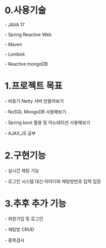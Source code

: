 <h1>0.사용기술</h1>
<P>- JAVA 17
<P>- Spring Reactive Web
<P>- Maven
<P>- Lombok
<P>- Reactive mongoDB

<h1>1.프로젝트 목표</h1>
<P>- 비동기 Netty 서버 만들어보기
<P>- NoSQL MongoDB 사용해보기
<P>- Spring boot 활용 및 어노테이션 사용해보기
<P>- AJAX,JS 공부

<h1>2.구현기능</h1>
<p>- 실시간 채팅 기능
<p>- 로그인 시스템 대신 아이디와 채팅방번호 입력 입장

<h1>3.추후 추가 기능</h1>
<p>- 회원가입 및 로그인
<p>- 채팅방 CRUD 
<p>- 중복검사

